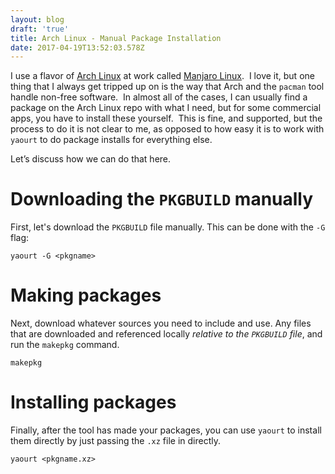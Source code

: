 ```yaml
---
layout: blog
draft: 'true'
title: Arch Linux - Manual Package Installation
date: 2017-04-19T13:52:03.578Z
---
```

I use a flavor of [Arch Linux][1] at work called [Manjaro Linux][2].  I love it, but one thing that I always get tripped up on is the way that Arch and the `pacman` tool handle non-free software.  In almost all of the cases, I can usually find a package on the Arch Linux repo with what I need, but for some commercial apps, you have to install these yourself.  This is fine, and supported, but the process to do it is not clear to me, as opposed to how easy it is to work with `yaourt` to do package installs for everything else.

Let’s discuss how we can do that here.


# Downloading the `PKGBUILD` manually

First, let's download the `PKGBUILD` file manually.  This can be done with the `-G` flag:

`yaourt -G <pkgname>`


# Making packages

Next, download whatever sources you need to include and use.  Any files that are downloaded and referenced locally *relative to the `PKGBUILD` file*, and run the `makepkg` command.

`makepkg`

# Installing packages

Finally, after the tool has made your packages, you can use `yaourt` to install them directly by just passing the `.xz` file in directly.

`yaourt <pkgname.xz>`



[1]: https://archlinux.org
[2]: https://manjaro.org/
